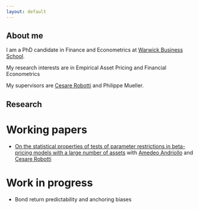 ```yaml
---
layout: default
---
```


## About me

I am a PhD candidate in Finance and Econometrics at [Warwick Business School](http://wbs.ac.uk/).

My research interests are in Empirical Asset Pricing and Financial Econometrics

My supervisors are [Cesare Robotti](https://cesarerobotti.com) and Philippe Mueller.

## Research

# Working papers
- [On the statistical properties of tests of parameter restrictions in beta-pricing models with a large number of assets](https://www.cesarerobotti.com/wp-content/uploads/2023/01/ARR.pdf) with [Amedeo Andriollo](https://warwick.ac.uk/fac/soc/economics/staff/aandriollo/) and [Cesare Robotti](https://cesarerobotti.com) 

# Work in progress
- Bond return predictability and anchoring biases
